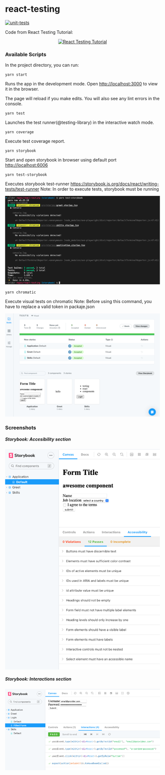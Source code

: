# react-testing

[![unit-tests](https://github.com/wilderaptitude/react-testing/actions/workflows/unit-tests.yml/badge.svg)](https://github.com/wilderaptitude/react-testing/actions/workflows/unit-tests.yml)

Code from React Testing Tutorial:

<div align="center">
  <a href="https://youtube.com/playlist?list=PLC3y8-rFHvwirqe1KHFCHJ0RqNuN61SJd"><img src="https://img.youtube.com/vi/T2sv8jXoP4s/0.jpg" alt="React Testing Tutorial"></a>
</div>

### Available Scripts

In the project directory, you can run:

```
yarn start
```

Runs the app in the development mode.
Open [http://localhost:3000](http://localhost:3000) to view it in the browser.

The page will reload if you make edits.
You will also see any lint errors in the console.

```
yarn test
```

Launches the test runner(@testing-library) in the interactive watch mode.

```
yarn coverage
```

Execute test coverage report.

```
yarn storybook
```

Start and open storybook in browser using default port [http://localhost:6006](http://localhost:6006)


```
yarn test-storybook
```

Executes storybook test-runner https://storybook.js.org/docs/react/writing-tests/test-runner
Note: In order to execute tests, storybook must be running

![test-runner](https://github.com/wilderaptitude/react-testing/blob/storybook/assets/accesibility_testrunner.png?raw=true)

```
yarn chromatic
```

Execute visual tests on chromatic
Note: Before using this command, you have to replace a valid token in packaje.json

![chromatic](https://github.com/wilderaptitude/react-testing/blob/storybook/assets/visual_check_chromatic.png?raw=true)


### Screenshots

##### Storybook: Accesibility section

![accesability](https://github.com/wilderaptitude/react-testing/blob/storybook/assets/accesibility_storybook.png?raw=true)

##### Storybook: Interactions section

![interactions](https://github.com/wilderaptitude/react-testing/blob/storybook/assets/interactions_storybook.png?raw=true)